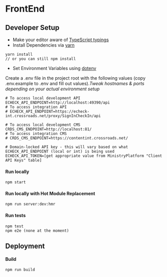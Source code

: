 # FrontEnd

## Developer Setup

* Make your editor aware of [TypeScript typings](README_typescript.md)
* Install Dependencies via [yarn](https://yarnpkg.com/en/docs/migrating-from-npm)

```
yarn install
// or you can still npm install
```

* Set Environment Variables using [dotenv](https://github.com/bkeepers/dotenv)

Create a .env file in the project root with the following values (copy .env.example to .env and fill out values)._Tweak hostnames & ports depending on your actual environment setup_

```
# To access local development API
ECHECK_API_ENDPOINT=http://localhost:49390/api
# To access integration API
# ECHECK_API_ENDPOINT=https://echeck-int.crossroads.net/proxy/SignInCheckIn/api

# To access local development CMS
CRDS_CMS_ENDPOINT=http://localhost:81/
# To access integration CMS
# CRDS_CMS_ENDPOINT=https://contentint.crossroads.net/

# Domain-locked API key - this will vary based on what ECHECK_API_ENDPOINT (local or int) is being used
ECHECK_API_TOKEN=[get appropriate value from MinistryPlatform "Client API Keys" table]
```

#### Run locally

```
npm start
```


#### Run locally with Hot Module Replacement

```
npm run server:dev:hmr

```

#### Run tests

```
npm test
npm e2e (none at the moment)
```

## Deployment

#### Build

```
npm run build
```

